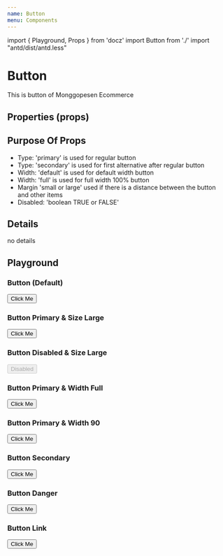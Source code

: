 ```yaml
---
name: Button
menu: Components
---
```


import { Playground, Props } from 'docz'
import Button from './'
import "antd/dist/antd.less"

# Button

This is button of Monggopesen Ecommerce

## Properties (props)

<Props of={Button} />

## Purpose Of Props

- Type: 'primary' is used for regular button
- Type: 'secondary' is used for first alternative after regular button
- Width: 'default' is used for default width button
- Width: 'full' is used for full width 100% button
- Margin 'small or large' used if there is a distance between the button and other items
- Disabled: 'boolean TRUE or FALSE'

## Details

no details

## Playground

### Button (Default)

<Playground>
    <Button>Click Me</Button>
</Playground>

### Button Primary & Size Large

<Playground>
    <Button type="primary" size="large">Click Me</Button>
</Playground>

### Button Disabled & Size Large

<Playground>
<Button disabled={true} size="large">Disabled</Button>
</Playground>

### Button Primary & Width Full

<Playground>
    <Button type="primary" width="full">Click Me</Button>
</Playground>

### Button Primary & Width 90

<Playground>
    <Button type="primary" width="90">Click Me</Button>
</Playground>

### Button Secondary

<Playground>
    <Button type="secondary">Click Me</Button>
</Playground>

### Button Danger

<Playground>
    <Button type="danger">Click Me</Button>
</Playground>

### Button Link

<Playground>
    <Button type="link">Click Me</Button>
</Playground>
